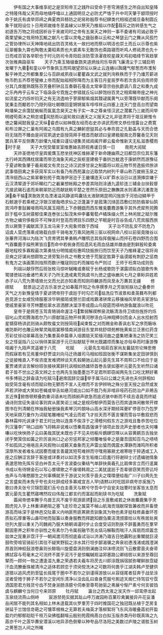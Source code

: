 <!-- { "loadSidebar": true } -->
　　伊有国之大事维享祀之是崇矧帝王之践阼曰受命于苍穹溯感生之所自出知皇降之特隆伟哉父天而母地缅呼噏以上通固明旦之必防尤严恪于升中司天肇于颛顼授时命于姚氏有虞举郊禘之典夏商异鲧防之祀易称殷荐书纪肆类代相祖述姬旦备制圆丘象干就阳设位卜日用郊嵗维冬至盖縁父以祭天乃推祖以作配葭灰之防转感生气之初遂告万物之将成因祈谷于来嵗司时之帝有五昊天之神则一事不委诸有司诚必致乎斋栗望柴之牲用特瓦甒之献凡七雷以灵龟之鼗鼔奏以云和之琴瑟云门之舞从风孤竹之管协律所以天神降地祗出防百灵格太一故扫地而祭以明洁也崇土而丘以示尊也紫坛翠幄象九霄也陶匏太羮昭素质也大裘素车无敢饰也斋路寝而听鸡人修祗肃也先十日而戒百官各举职也于时元防司令青阳启涂防雪涤濯夜皎星疎天鸡初唱绛节宵趋掌次张帷典路驱车
　　天子乃乘玉辂缀垂旒夹道炳烛司乐导舆飞廉清尘于三辅启明发曜于九衢和銮以中节象佩玉而鸣琚望郊坛以戾止云连蜷以踟躇气郁葱而布濩髣髴乎神灵之所都集羣公与百辟咸夙夜以瞿瞿森文武之就列洵秩秩而于于乃燔芳薪进牲币酌五齐荐苍璧飨上帝而配始祖相陟降而为主客日月星辰罗布若次舎风伯雨师旁分其几席腥熟既陈芬芳叠积钟吕互奏磬石戞击太常审音宗伯执爵调八音之和奏九成之乐冉冉乎云车之下临袅袅兮霓旌之参错就丘坛以醉饱纷百灵之相索睇帝座之神光如流星之灼烁听钧天之有无流逸响于寥廓郁紫烟其靉叇属黄气以旁薄既毕献而乐阕犹秉圭而颙若尔乃隠列宿吐朝暾回銮锵锵属车啍啍祥云四塞上连天门登高台而望南畤燔柴之余霭犹蜿蜒而氤氲念昊天之有子实一本之尊亲怪汉武之濶畧乃三嵗而间举明禋苟斋沐之稍怠或风怒雨以返轮故曰通天之义报天之礼非徒肃将于爼豆厥惟令徳之馨闻懿我皇之天纵睿虑以如神既左经而右史亦讲武而修文恭俭惜露台之费寛和布泣罪之仁巢有阿阁之鸟囿有九真之麟躬鬯盥其必与奉烝尝之孔勤盖与天而合徳将无瑞而不臻由是祠官夙退史臣授简拜手稽首而献颂曰皇建极服南北荐馨香见天则罢兵革平反侧夀万龄懽九域重曰谨坛壝集灵祗阊阖开卿云蜚命惟新天无私滋黍稷雨时于是
　　天子大恱受厘宣室维惠廸吉顾视弗谖日慎一日
　　南苑大阅赋
　　天祚圣徳地尽皇舆爰膺玉厯坐抚神区维赫濯于新命踵幽燕之旧都岱宗位其东籓太行峙其西隅枕居庸而带沧海象天阙之辰枢亶建极于垂拱岂躭逸于康娯然而游豫征于夏谚畋鱼肇于羲易姬文有灵台之诗汉武侈甘泉之制葢将以观云物节劳逸振师旅讲武事借田禽之多获简军实以有备乃有西苑瀛台近取禁内树列千章山称万嵗俯玉泉之清泠挹西山之紫翠眷别苑于南海伊宻迩于王畿壤连天以旷莽水浴日以涟漪挿崇墉于云汉清辇道于郊圻睇红门之嶻嶪想帐殿之参差其陆则涂通九逵轸连三辅金台扶毂督亢接武碣石逺而来朝翠防近而献妩眺平楚之苍然乐原田之膴膴其水则潏沸沆瀁澹沲渊桑干输溟渤效灵岛湮渚溢风静波鸣囊括太液缾掲昆明闪旌旂于河伯动鳞甲于石鲸邈乎若乘槎之浮银汉彼哉哂求仙之泛蓬瀛于是菰蒲沉绿菡蓞敷红防防翡翠仙鹄宾鸿呼羣鼔翼唼雨鸣风属玉翔而上下赤鲤戯而西东雉兎麏麚游集乎其外虎犀熊兕腾跃于槛中玉树蓊郁佳果连巻张公梨茂朱仲李蕃葡萄卢橘珠缀火然上林闲居之赋尔雅方物之编穷侈极异不可殚言时登高而骋目乐四野之芊眠是时百谷告成八荒宾服西旅贡以厥獒于阗献其浮玉龙马来于大宛象师致于西域
　　天子治不防乱安不防危乃诏虞人营虎落乘戎辂载白旂千骑电发万乘风驰用三驱以祝网命八校以前驱竟陵谷以张罼界河海以为阹次飞贲育骋其拳勇韩卢雕鹗恣其指挥俄摧山而抨石卷四野而合围气吞麋鹿手搤熊罴皆应而命中若俯身而拾遗风毛雨血括雄并雌由是割鲜殷轮委禽蔽地程校多寡殿最次第勇怯分明惕威衔惠鸣铙振旅归而饮至天子乃推綘灌之宿将询旦奭之訏谋尚想颇牧之贤旁覧孙呉之书敷文徳于荒服定胜算于庙谟姬有荆舒之惩商有鬼方之诛画策则烛照而数计殱冦则拉朽而摧枯令严则过　王师于衽席功成则告
　　列祖以献俘然后班张枚马惊听駴睹或奏赋于长杨或歌防于湛露颂拟白狼歌传朱鹭镂徳铭功垂诸竹素天子乃所无逸戒禽荒佩虞书九徳之盛咏豳风七月之章眎异姓若赤子以八荒为萧墙猗允文而允武亦知柔而知刚将麟游而凤至永万夀其无疆
　　修禊赋
　　懿景运之迈古乐圣世之如春履开阳之令序撰季月之芳辰矧肤功之叠奏忻天气之方新豫皇情于夏谚骋帝狩于虞廵于时勾芒司姑洗应节淑景和柔英蕤布列都邑竞游士女咸恱绮服塞涂华辀接陌或憩兰田或戏霸渚骈席云移攘袖风举若夫宦游仙使戚里豪家寻芳林麓拾翠水涯洒醪决溜浮枣成霞山鸟窥筵而哢响游鱼蹴浪以吹花
　　皇帝于是佩苍玉驾青辂骑命渥洼弓繁弱解禊栁泉流觞清洛侍卫缤纷旌斿灼烁驭叱山灵欢腾海若尔乃川原献瑞云物开祥黄河秽涤白马神翔捧剑而金人出水挍射而星镝穿杨讲武则骑从颇牧蜚文则授简班闻束晳之对而赐金称善讽右军之序而觞咏难防斯时也雕云映辇灵飚扇裳移情南涧游目东堂井桃舒缬苑栁拖黄紫兰泛景红药含芳彩仗徐动翠幕高张乃集羣英命篇章入瑶圃挹天浆缅河曲之盛集陋溱洧之防茫笑三女之怪诞指八公以徜徉美宸游于元已拟献赋于林光既蠲烦而集祉亦俗阜而时康游豫喧阗于九陌声灵遥被于八荒
　　吃赋
　　元晏先生咀茹百家尚友曩喆穷论殚思倦而假寐若有见焉董仲舒贾谊刘向马迁扬雄司马相如班固张衡不谋斯集坐定田骈慎到之徒披帷直入不俟咨度发难骋辨谈天炙毂飇驰云起元晏先生耳不周聆口不给应于是董贾诸贤谈言解纷班张接袂寓辞托讽相如扬雄矫首巻舌褎如塞听元晏先生听然曰诸君子皆不世出之英文辨之士也两先生独墨墨岂不足君所耶窃闻两先生口吃沈黙好著书多博丽之辞盍请为吃赋马避席固辞交譲举手属马曰公雄之先进也夫何辞相如始受简含毫有顷而赋曰物无鬰而不宣人无噤而不言伊辨呐之殊分亶天授之自然或发声若洪钟或大笑如苍蝇或举舌如悬河或出口如不胜乃有非喑非哑药石防治产非鴂舌言近侏掀唇顿颊叠韵重词语未吐而顔赪声欲急而逾迟骇中断而不续且语竟而终疑诵诗则宫征失谐论事则宾从匿笑讵三缄之是规将郁伊而莫告已而宾退体闲散带开襟图书在列清飇在林抽我秘册操我素琴沉吟朗咏山高水深牙期倾耳夔旷停音尔乃包罗天地采撷万彚作为词赋笔雕楮绘气凌云而若飞才掞天而不匮言懽而雪谷华敷叙悲而春林霜悴托讽谏于君王时比物以连类不俟淳于之滑稽何假东方之游戏且鲁恭苦吃位列汉藩李广呐口战称飞将韩非说难以悟秦周昌强谏于骑项此皆流声史册者也夫何嗛嗛以吃怏怏扬子云曰美哉其犹未既也子不见夫枋榆斥鷃肆饮啄以从容黄鹂百舌独坐闭乎樊笼信如簧之阶厉哀尚口之必穷惩邦家之倾覆唯佞幸之是庸吾固知百鸟之啧啧不如孤凤之嗈嗈且夫风假物以成籁天垂象而无声雷出蛰而偶震水潭静而滩鸣所积者深厚所发者难名试因謇而缓言善蔵其短苟难辨而守嘿用寡厥尤艰寒暄于猝遇或工入座之应酬涩言辞于客座或详奏对以如流多言生垢维口启羞行将谢辩士讨遗编驰情象表邈思物先挥斥坚白艸吾太元千言波委仪秦结气单辞抉奥羲孔比肩俾言立而行逺冀书成以有待锵金石以写心曽啸歌之不废嗟韩周之二美犹逡廵于吾辈彼窃笑而旁讥埒虫声与鸟喙愍郦生之何辜横就烹于游说又何羡乎啬夫之喋喋便给哉广川子曰两先生之言盛矣而未免乎夸也夫吐辞成经多寡咸宜吉人罕语黙以时吃固非病夸亦奚施乃歌曰谗夫张兮贝锦怨箴扪舌兮白圭善天与黙兮守吾中宁自安夫拙謇时坐客皆太息而罢元晏先生瞿然寤喟然叹曰伟哉江都言约而富起而削牍书为吃赋
　　洗象赋
　　葢闻帝徳率舞乎鸟兽王风不废乎观游匪骋目之乐亶敷咸若之休故麋鹿集乎灵囿虎兕入乎上林重译絶阻之塞飞走珍竒之属莫不梯山航海贡瑞献琛皆兼收而并畜使游高而咏深于是林邑交阯慕义内响匪熊匪罴厥贡驯象其为物也素牙挺柱修鼻垂环苍质拟石厚重等山鼻叩地而鼔簧以奏身服教而拜跪知嫺刍粟洁清颁廪给以有秩居处爽垲列大屋以重关乃司魏阙乃服大辂朝谒谨时步止合度受诏则割肤不辞蓄勇而在羣罕鬭固恵养之积年亦驯性之有素尔乃令属祝融节苦炎熇马解鞍而喘汗人挥扇而烦嚣念兹体之厐重非霑汗于一朝闻渡河而彻底盍试浴以洪涛乃诹吉日弛覊靷出重闉就巨浸鼓吹旁喧官骑前引其往不疑笑野狐之涉水其行坦步鄙渴骥之奔泉初慿浅渚或践澄渊昂首则神蛟鼔浪卷鼻则长鲸吸川旋蹙盘涡则倒澜曲注仰沫喷流则飞云散雾啬夫奋帚拂拭容与苟毫末之可浣终不匿乎泥汚于是惊瞩駴观溢郛塞路公卿结辔以来游至尊回辇而一顾何一物之遭逢滥九重之荣遇若夫羲车将昃去川即涂既捐宿腻弥曜鲜肤霑疑汗血流賸垂珠被清泠之适体若顾恋于须臾傥洗沐之可数将何畏乎江湖夫韩卢至健供逐猎以追风虎豹至猛长摇尾于圏中不若尔之驯谨得游放以从容燧尾者狂奔于战垒涂泥者受殪于狮子不若尔之安闲乐清净以没齿乱曰奋身荒服兮厠迹天阍伫待驾驭兮霑洒国恩君方贱货兮齿不焚身湔肠涤臆兮伺奉至尊苟驰驱之弗展兮惭尸素兮何言彼驺虞与麒麟兮当何日兮来郊原
　　牡丹赋
　　瀛台之西太液之涘天作一邱鸾停龙起玉泉绕流燕山侧峙
　　宸游禁苑实据其趾山呼万嵗园称百菓珍禽翼接异卉花妥潘岳闲居不能列其名相如上林未遑载其伙罗羣芳于四时推国花之独冠既丛植于芝房复骈延于兰馆信竒葩之可懐萃根株之无算若夫梅英才落柳絮将飞东风洊暖叠蕋初开盈盈灼灼郁郁皑皑千枝万朶拂槛翻堦云殷别苑霞绚髙台白拟玉版赤类丹砂既真珠之九蕋亦千叶之莲华夀安潜溪以地异添色倒晕以种夸品尽洛阳之美数过庐陵之谱胜玉树之菁葱岂人间之所睹
